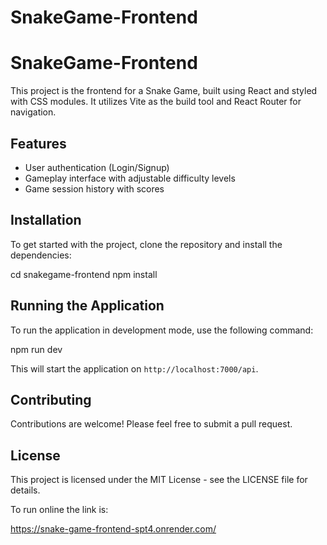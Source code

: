 # SnakeGame-Frontend
# SnakeGame-Frontend

This project is the frontend for a Snake Game, built using React and styled with CSS modules. It utilizes Vite as the build tool and React Router for navigation.

## Features

- User authentication (Login/Signup)
- Gameplay interface with adjustable difficulty levels
- Game session history with scores

## Installation

To get started with the project, clone the repository and install the dependencies:

cd snakegame-frontend
npm install


## Running the Application

To run the application in development mode, use the following command:

npm run dev


This will start the application on `http://localhost:7000/api`.


## Contributing

Contributions are welcome! Please feel free to submit a pull request.

## License

This project is licensed under the MIT License - see the LICENSE file for details.

 To run online the link is:

https://snake-game-frontend-spt4.onrender.com/
